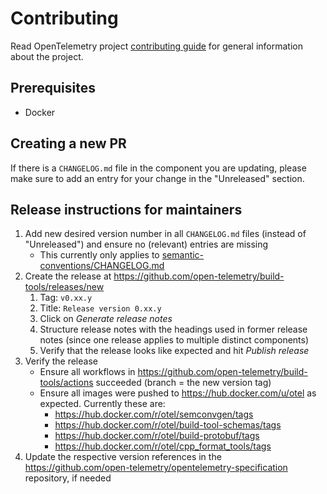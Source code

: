# Contributing

Read OpenTelemetry project [contributing
guide](https://github.com/open-telemetry/community/blob/master/CONTRIBUTING.md)
for general information about the project.

## Prerequisites

- Docker

## Creating a new PR

If there is a `CHANGELOG.md` file in the component you are updating,
please make sure to add an entry for your change in the "Unreleased" section.

## Release instructions for maintainers

1. Add new desired version number in all `CHANGELOG.md` files (instead of "Unreleased") and ensure no (relevant) entries are missing
   - This currently only applies to [semantic-conventions/CHANGELOG.md](./semantic-conventions/CHANGELOG.md)
1. Create the release at <https://github.com/open-telemetry/build-tools/releases/new>
   1. Tag: `v0.xx.y`
   1. Title: `Release version 0.xx.y`
   1. Click on _Generate release notes_
   1. Structure release notes with the headings used in former release notes (since one release applies to multiple distinct components)
   1. Verify that the release looks like expected and hit _Publish release_
1. Verify the release
   - Ensure all workflows in <https://github.com/open-telemetry/build-tools/actions> succeeded (branch = the new version tag)
   - Ensure all images were pushed to <https://hub.docker.com/u/otel> as expected. Currently these are:
     - <https://hub.docker.com/r/otel/semconvgen/tags>
     - <https://hub.docker.com/r/otel/build-tool-schemas/tags>
     - <https://hub.docker.com/r/otel/build-protobuf/tags>
     - <https://hub.docker.com/r/otel/cpp_format_tools/tags>
1. Update the respective version references in the <https://github.com/open-telemetry/opentelemetry-specification> repository, if needed
